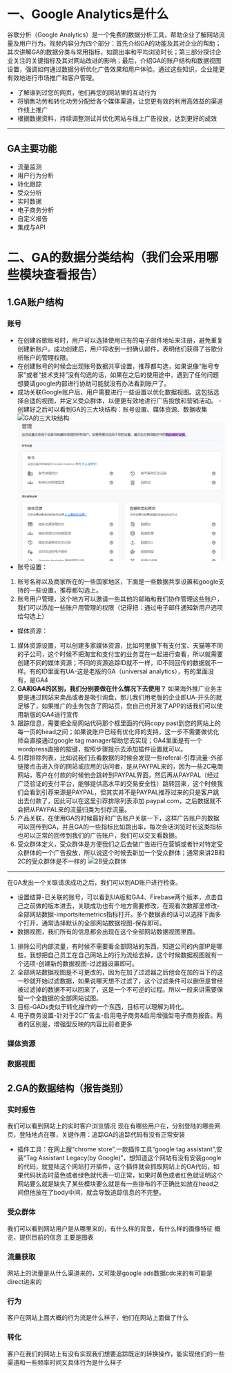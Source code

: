 # 一、Google Analytics是什么
谷歌分析（Google Analytics）是一个免费的数据分析工具，帮助企业了解网站流量及用户行为。视频内容分为四个部分：首先介绍GA的功能及其对企业的帮助；其次讲解GA的数据分类与常用指标，如跳出率和平均浏览时长；第三部分探讨企业关注的关键指标及其对网站改进的影响；最后，介绍GA的账户结构和数据视图设置，强调如何通过数据分析优化广告效果和用户体验。通过这些知识，企业能更有效地进行市场推广和客户管理。
* 了解谁到过您的网页，他们再您的网站里的互动行为
* 将销售功劳和转化功劳分配给各个媒体渠道，让您更有效的利用高效益的渠道作线上推广
* 根据数据资料，持续调整测试并优化网站与线上广告投放，达到更好的成效
---
## GA主要功能
* 流量监测
* 用户行为分析
* 转化跟踪
* 受众分析
* 实时数据
* 电子商务分析
* 自定义报告
* 集成与API
# 二、GA的数据分类结构（我们会采用哪些模块查看报告）
## 1.GA账户结构
### 账号
- 在创建谷歌账号时，用户可以选择使用已有的电子邮件地址来注册，避免重复创建新账户。成功创建后，用户将收到一封确认邮件，表明他们获得了谷歌分析账户的管理权限。
- 在创建账号的时候会出现账号数据共享设置，推荐都勾选，如果说像“账号专家”或者“技术支持”没有勾选的话，如果在之后的使用途中，遇到了任何问题想要请google内部进行协助可能就没有办法看到账户了。
- 成功关联Google账户后，用户需要进行一些设置以优化数据视图。这包括选择合适的视图，并定义受众群体，以便更有效地进行广告投放和营销活动。
-创建好之后可以看到GA的三大块结构：账号设置、媒体资源、数据收集
![GA的三大块结构](../somebasics/images/ga1.png)![输入图片说明](../images/ga1.png)
- 账号设置：
1. 账号名称以及商家所在的一些国家地区，下面是一些数据共享设置和google支持的一些设置，推荐都勾选上。
2. 账号用户管理，这个地方可以邀请一些其他的邮箱和我们协作管理这些账户，我们可以添加一些账户用管理的权限（记得把：通过电子邮件通知新用户选项给勾选上）
- 媒体资源：
1. 媒体资源设置，可以创建多家媒体资源，比如阿里旗下有支付宝、天猫等不同的子公司，这个时候不把淘宝和支付宝的业务混在一起进行查看，所以就需要创建不同的媒体资源；不同的资源追踪ID就不一样，ID不同回传的数据就不一样。有的ID里面有UA-这是老版的GA（universal analytics），有的里面没有，是GA4
2. **GA和GA4的区别，我们分别要做在什么情况下去使用？** 如果海外推广业务主要是通过网站来卖品或者是吸引询盘，那儿我们用老版的企业即UA-开头的就足够了，如果推广的业务包含了网站页，您自己也开发了APP的话我们可以使用新版的GA4进行宣传
3. 跟踪信息，需要把全局网站代码那个框里面的代码copy past到您的网站上的每一页的head之间；如果说账户已经有优化师的支持，这一步不需要做优化师会直接通过google tag manager帮助您去实现；GA4里面是有一个wordpress直接的按键，按照步骤提示去添加插件设置就可以。
4. 引荐排除列表，比如说我们去看数据的时候会发现一些referal-引荐流量-外部链接点击进入你的网站或应用的访问者，是从PAYPAL来的，因为一些2C电商网站，客户在付款的时候他会跳转到PAYPAL界面，然后再从PAYPAL（经过广泛验证的支付平台，能够提供高水平的交易安全性）跳转回来，这个时候我们会看到引荐来源是PAYPAL，但其实并不是PAYPAL推荐过来的只是客户跳出去付款了，因此可以在这里引荐排除列表添加 paypal.com，之后数据就不会把从PAYPAL来的流量归类为引荐流量。
5. 产品关联，在使用GA的时候最好和广告账户关联一下，这样广告账户的数据可以回传到GA，并且GA的一些指标比如跳出率，每次会话浏览时长这类指标也可以正常的回传到我们的广告账户，我们可以交叉看数据。
6. 受众群体定义，受众群体是方便我们之后去做广告进行在营销或者针对特定受众群体的一个广告投放，所以说这个时候去新加一个受众群体；通常来讲2B和2C的受众群体是不一样的
![2B受众群体](../somebasics/images/ga2.png)
---
在GA发出一个关联请求成功之后，我们可以到AD账户进行检查。
- 设置结算-已关联的账号，可以看到UA版和GA4、Firebase两个版本，点击自己之前做的版本进去，关联成功也有个地方需要修改，在观看次数那里修改-全部网站数据-importsitemetrics指标打开。多个数据表的话可以选择下面多个打开，通常选择默认的全部网站数据视图-保存即可。
- 数据视图，我们所有的信息都会出现在这个全部网站数据视图里面。
1. 排除公司内部流量，有时候不需要看全部网站的东西，知道公司的内部IP是哪些，我想把自己员工在自己网站上的行为流给去掉，这个时候数据视图就有一个选项-创建新的数据视图-过滤器设置即可。
2. 全部网站数据视图是不可更改的，因为在加了过滤器之后他会在加的当下的这一秒就开始过滤数据，如果说哪天想不过滤了，这个过滤条件可以删但是曾经被过滤掉的数据不可以回来了，这是一个不可逆的过程。所以一般来讲需要保留一个全数据的全部网站试图。
3. 目标-GADs类似于转化操作的一个东西，目标可以理解为转化。
4. 电子商务设置-针对于2C广告主-启用电子商务&启用增强型电子商务报告。两者的区别是，增强型反映的内容比前者更多

### 媒体资源

### 数据视图
## 2.GA的数据结构（报告类别）
### 实时报告
我们可以看到网站上的实时客户浏览情况
现在有哪些用户在，分别登陆的哪些网页，登陆地点在哪，关键作用：追踪GA的追踪代码有没有正常安装
- 插件工具：在网上搜“chrome store”,一款插件工具“google tag assistant”,安装“Tag Assistant Legacy(by Google)”，想知道这个网站有没有安装google的代码，就登陆这个网站打开插件，这个插件就会抓取网站上的GA代码，如果代码状态时蓝色或者绿色就代表一切正常，如果时黄色或者红色就证明这个网站要么就是缺失了某些模块要么就是有一些排布的不正确比如放在head之间但他放在了body中间，就会导致追踪信息的不完整。
### 受众群体
我们可以看到网站用户是从哪里来的，有什么样的背景，有什么样的画像特征
概览，提供目前的信息
主要是图表
### 流量获取
网站上的流量是从什么渠道来的，又可能是google ads数据cdc来的有可能是direct进来的
### 行为
客户在网站上面大概的行为流是什么样子，他们在网站上面做了什么
### 转化
客户在我们的网站上有没有实现我们想要追踪既定的转换操作，能实现他们的一些渠道和一些频率时间又具体行为是什么样子